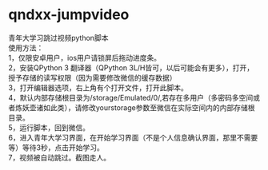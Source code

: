 # qndxx-jumpvideo
青年大学习跳过视频python脚本<br>
使用方法：<br>
    1，仅限安卓用户，ios用户请锁屏后拖动进度条。<br>
    2，安装QPython 3 翻译器（QPython 3L/H皆可，以后可能会有更多），打开，授予存储的读写权限（因为需要修改微信的缓存数据）<br>
    3，打开编辑器选项，右上角有个打开文件，打开此脚本。<br>
    4，默认内部存储根目录为/storage/Emulated/0/,若存在多用户（多密码多空间或者炼妖壶诸如此类），请修改yourstorage参数至微信在实际空间内的内部存储根目录。<br>
    5，运行脚本，回到微信。<br>
    6，进入青年大学习界面，在开始学习界面（不是个人信息确认界面，那里不需要等）等待3秒，点击开始学习。<br>
    7，视频被自动跳过。截图走人。<br>
